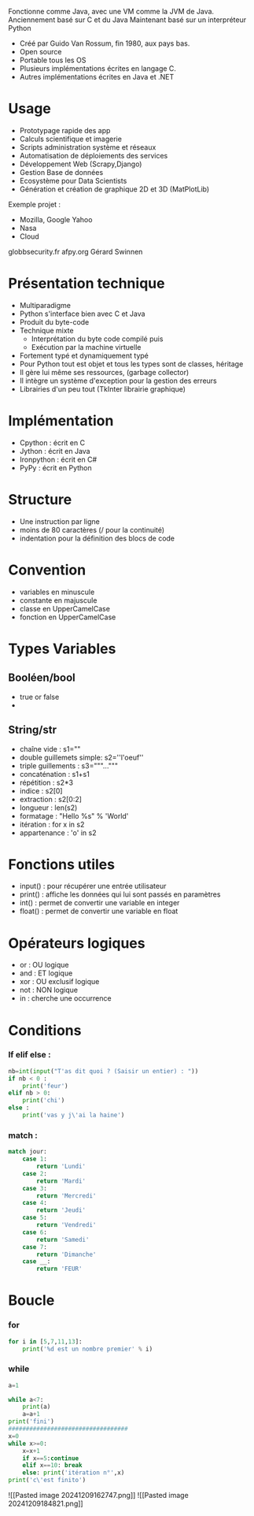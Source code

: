 Fonctionne comme Java, avec une VM comme la JVM de Java.
Anciennement basé sur C et du Java
Maintenant basé sur un interpréteur Python
- Créé par Guido Van Rossum, fin 1980, aux pays bas.
- Open source
- Portable tous les OS
- Plusieurs implémentations écrites en langage C.
- Autres implémentations écrites en Java et .NET

# Usage
- Prototypage rapide des app
- Calculs scientifique et imagerie
- Scripts administration système et réseaux
- Automatisation de déploiements des services
- Développement Web (Scrapy,Django)
- Gestion Base de données
- Ecosystème pour Data Scientists
- Génération et création de graphique 2D et 3D (MatPlotLib)

Exemple projet :
- Mozilla, Google Yahoo
- Nasa
- Cloud

globbsecurity.fr
afpy.org
Gérard Swinnen


# Présentation technique
- Multiparadigme
- Python s'interface bien avec C et Java
- Produit du byte-code
- Technique mixte
	- Interprétation du byte code compilé puis
	- Exécution par la machine virtuelle
- Fortement typé et dynamiquement typé
- Pour Python tout est objet et tous les types sont de classes, héritage
- Il gère lui même ses ressources, (garbage collector)
- Il intègre un système d'exception pour la gestion des erreurs
- Librairies d'un peu tout (TkInter librairie graphique)

# Implémentation
- Cpython : écrit en C
- Jython : écrit en Java
- Ironpython : écrit en C#
- PyPy : écrit en Python

# Structure
- Une instruction par ligne
- moins de 80 caractères (/ pour la continuité)
- indentation pour la définition des blocs de code

# Convention
- variables en minuscule
- constante en majuscule
- classe en UpperCamelCase
- fonction en UpperCamelCase

# Types Variables

## Booléen/bool
- true or false
- 
## String/str
- chaîne vide : s1=""
- double guillemets simple: s2=''l'oeuf''
- triple guillements : s3="""..."""
- concaténation : s1+s1
- répétition : s2*3
- indice : s2[0]
- extraction : s2[0:2]
- longueur : len(s2)
- formatage : "Hello %s" % 'World'
- itération : for x in s2 
- appartenance : 'o' in s2

# Fonctions utiles
- input() : pour récupérer une entrée utilisateur
- print() : affiche les données qui lui sont passés en paramètres
- int() : permet de convertir une variable en integer
- float() : permet de convertir une variable en float

# Opérateurs logiques
- or : OU logique
- and : ET logique
- xor : OU exclusif logique
- not : NON logique
- in : cherche une occurrence

# Conditions
### If elif else :
```python
nb=int(input("T'as dit quoi ? (Saisir un entier) : "))
if nb < 0 :
	print('feur')
elif nb > 0:
	print('chi')
else :
	print('vas y j\'ai la haine')
```

### match :
```python
match jour:
	case 1:
		return 'Lundi'
	case 2:
		return 'Mardi'
	case 3:
		return 'Mercredi'
	case 4:
		return 'Jeudi'
	case 5:
		return 'Vendredi'
	case 6:
		return 'Samedi'
	case 7:
		return 'Dimanche'
	case __:
		return 'FEUR'
```


# Boucle
### for
```python
for i in [5,7,11,13]:
	print('%d est un nombre premier' % i)
```
### while
```python
a=1

while a<7:
	print(a)
	a=a+1
print('fini')
##################################
x=0
while x>=0:
	x=x+1
	if x==5:continue
	elif x==10: break
	else: print('itération n°',x)
print('c\'est finito')
```
![[Pasted image 20241209162747.png]]
![[Pasted image 20241209184821.png]]
